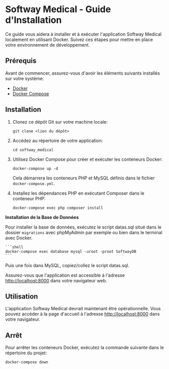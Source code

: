 # Softway Medical - Guide d'Installation

Ce guide vous aidera à installer et à exécuter l'application Softway Medical localement en utilisant Docker. Suivez ces étapes pour mettre en place votre environnement de développement.

## Prérequis

Avant de commencer, assurez-vous d'avoir les éléments suivants installés sur votre système:
- [Docker](https://docs.docker.com/get-docker/)
- [Docker Compose](https://docs.docker.com/compose/install/)

## Installation

1. Clonez ce dépôt Git sur votre machine locale:

    ```shell
    git clone <lien du dépôt>
    ```

2. Accédez au répertoire de votre application:

    ```shell
    cd softway_medical
    ```

3. Utilisez Docker Compose pour créer et exécuter les conteneurs Docker:

    ```shell
    docker-compose up -d
    ```

   Cela démarrera les conteneurs PHP et MySQL définis dans le fichier `docker-compose.yml`.

4. Installez les dépendances PHP en exécutant Composer dans le conteneur PHP:

    ```shell
    docker-compose exec php composer install
    ```

**Installation de la Base de Données**

Pour installer la base de données, exécutez le script datas.sql situé dans le dossier `migrations` avec phpMyAdmin par exemple ou bien dans le terminal avec Docker.

    ```shell
    docker-compose exec database mysql -uroot -proot SoftwayDB
    ```

Puis une fois dans MySQL, copiez/collez le script datas.sql.

Assurez-vous que l'application est accessible à l'adresse [http://localhost:8000](http://localhost:8000) dans votre navigateur web.

## Utilisation

L'application Softway Medical devrait maintenant être opérationnelle. Vous pouvez accéder à la page d'accueil à l'adresse [http://localhost:8000](http://localhost:8000) dans votre navigateur.

## Arrêt

Pour arrêter les conteneurs Docker, exécutez la commande suivante dans le répertoire du projet:

```shell
docker-compose down
